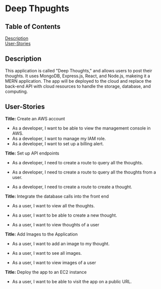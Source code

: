 # Deep Thpughts

## Table of Contents  
[Description](#Description)  
[User-Stories](#User-Stories)

## Description

This application is called "Deep Thoughts," and allows users to post their thoughts. It uses MongoDB, Express.js, React, and Node.js, makeing it a MERN application. The app will be deployed to the cloud and replace the back-end API with cloud resources to handle the storage, database, and computing.

## User-Stories 

**Title:** Create an AWS account

* As a developer, I want to be able to view the management console in AWS.
* As a developer, I want to manage my IAM role.
* As a developer, I want to set up a billing alert.

**Title:** Set up API endpoints

* As a developer, I need to create a route to query all the thoughts.

* As a developer, I need to create a route to query all the thoughts from a user.

* As a developer, I need to create a route to create a thought.

**Title:** Integrate the database calls into the front end

* As a user, I want to view all the thoughts.

* As a user, I want to be able to create a new thought.

* As a user, I want to view thoughts of a user

**Title:** Add Images to the Application

* As a user, I want to add an image to my thought.

* As a user, I want to see all images.

* As a user, I want to view images of a user

**Title:** Deploy the app to an EC2 instance

* As a user, I want to be able to visit the app on a public URL.

